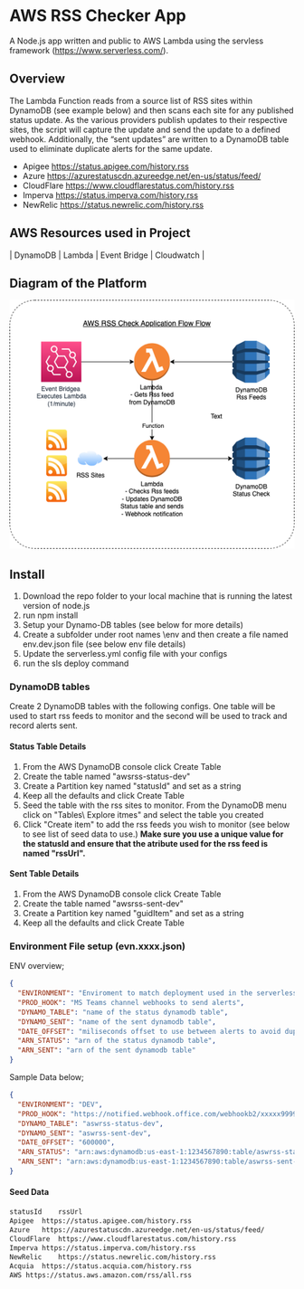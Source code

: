 # AWS RSS Checker App

A Node.js app written and public to AWS Lambda using the servless framework (<https://www.serverless.com/>).

## Overview

The Lambda Function reads from a source list of RSS sites within DynamoDB (see example below) and then scans each site for any published status update. As the various providers publish updates to their respective sites, the script will capture the update and send the update to a defined webhook. Additionally, the “sent updates” are written to a DynamoDB table used to eliminate duplicate alerts for the same update.

- Apigee <https://status.apigee.com/history.rss>
- Azure <https://azurestatuscdn.azureedge.net/en-us/status/feed/>
- CloudFlare <https://www.cloudflarestatus.com/history.rss>
- Imperva <https://status.imperva.com/history.rss>
- NewRelic <https://status.newrelic.com/history.rss>

## AWS Resources used in Project

| DynamoDB | Lambda | Event Bridge | Cloudwatch |

## Diagram of the Platform

![demo screenshot](./awsrss.png)

## Install

1. Download the repo folder to your local machine that is running the latest version of node.js
2. run npm install
3. Setup your Dynamo-DB tables (see below for more details)
4. Create a subfolder under root names \env and then create a file named env.dev.json file (see below env file details)
5. Update the serverless.yml config file with your configs
6. run the sls deploy command

### DynamoDB tables

Create 2 DynamoDB tables with the following configs. One table will be used to start rss feeds to monitor and the second will be used to track and record alerts sent.

#### Status Table Details

1. From the AWS DynamoDB console click Create Table
2. Create the table named "awsrss-status-dev"
3. Create a Partition key named "statusId" and set as a string
4. Keep all the defaults and click Create Table
5. Seed the table with the rss sites to monitor. From the DynamoDB menu click on "Tables\ Explore itmes" and select the table you created
6. Click "Create item" to add the rss feeds you wish to monitor (see below to see list of seed data to use.) **Make sure you use a unique value for the statusId and ensure that the atribute used for the rss feed is named "rssUrl".**

#### Sent Table Details

1. From the AWS DynamoDB console click Create Table
2. Create the table named "awsrss-sent-dev"
3. Create a Partition key named "guidItem" and set as a string
4. Keep all the defaults and click Create Table

### Environment File setup (evn.xxxx.json)

ENV overview;

```json
{
  "ENVIRONMENT": "Enviroment to match deployment used in the serverless.yml file",
  "PROD_HOOK": "MS Teams channel webhooks to send alerts",
  "DYNAMO_TABLE": "name of the status dynamodb table",
  "DYNAMO_SENT": "name of the sent dynamodb table",
  "DATE_OFFSET": "miliseconds offset to use between alerts to avoid dups. Keep default 600000",
  "ARN_STATUS": "arn of the status dynamodb table",
  "ARN_SENT": "arn of the sent dynamodb table"
}
```

Sample Data below;

```json
{
  "ENVIRONMENT": "DEV",
  "PROD_HOOK": "https://notified.webhook.office.com/webhookb2/xxxxx9999999000000333",
  "DYNAMO_TABLE": "aswrss-status-dev",
  "DYNAMO_SENT": "aswrss-sent-dev",
  "DATE_OFFSET": "600000",
  "ARN_STATUS": "arn:aws:dynamodb:us-east-1:1234567890:table/aswrss-status-dev",
  "ARN_SENT": "arn:aws:dynamodb:us-east-1:1234567890:table/aswrss-sent-dev"
}
```

#### Seed Data

```text
statusId	rssUrl
Apigee	https://status.apigee.com/history.rss
Azure	https://azurestatuscdn.azureedge.net/en-us/status/feed/
CloudFlare	https://www.cloudflarestatus.com/history.rss
Imperva	https://status.imperva.com/history.rss
NewRelic	https://status.newrelic.com/history.rss
Acquia	https://status.acquia.com/history.rss
AWS	https://status.aws.amazon.com/rss/all.rss
```
